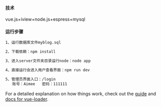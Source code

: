 #### 技术

vue.js+iview+node.js+espress+mysql

#### 运行步骤

``` bash
1、运行数据库文件myblog.sql

2、下载依赖：npm install

3、进入server文件夹目录运行node：node app

4、直接运行会进入用户查看界面：npm run dev

5、管理员界面入口：/login
   账号：Aimee   密码：111111
```

For a detailed explanation on how things work, check out the [guide](http://vuejs-templates.github.io/webpack/) and [docs for vue-loader](http://vuejs.github.io/vue-loader).
